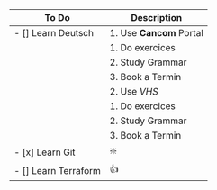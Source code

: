To Do | Description
-|-
- [] Learn Deutsch | 1. Use **Cancom** Portal
    |   1. Do exercices
    |   2. Study Grammar
    |   3. Book a Termin
    |   2. Use _VHS_
    |       1. Do exercices
    |       2. Study Grammar
    |       3. Book a Termin
- [x] Learn Git | :sparkle:
- [] Learn Terraform | :thumbsup:
